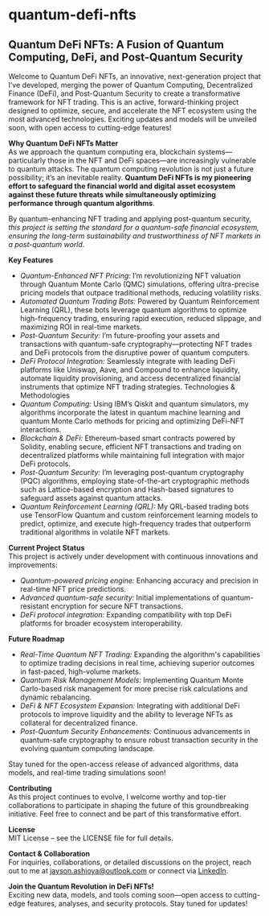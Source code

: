 # quantum-defi-nfts

## Quantum DeFi NFTs: A Fusion of Quantum Computing, DeFi, and Post-Quantum Security
Welcome to Quantum DeFi NFTs, an innovative, next-generation project that I’ve developed, merging the power of Quantum Computing, Decentralized Finance (DeFi), and Post-Quantum Security to create a transformative framework for NFT trading. This is an active, forward-thinking project designed to optimize, secure, and accelerate the NFT ecosystem using the most advanced technologies. Exciting updates and models will be unveiled soon, with open access to cutting-edge features!

**Why Quantum DeFi NFTs Matter**<br>
As we approach the quantum computing era, blockchain systems—particularly those in the NFT and DeFi spaces—are increasingly vulnerable to quantum attacks. The quantum computing revolution is not just a future possibility; it’s an inevitable reality. **Quantum DeFi NFTs is my pioneering effort to safeguard the financial world and digital asset ecosystem against these future threats while simultaneously optimizing performance through quantum algorithms**.

By quantum-enhancing NFT trading and applying post-quantum security, *this project is setting the standard for a quantum-safe financial ecosystem, ensuring the long-term sustainability and trustworthiness of NFT markets in a post-quantum world*.

**Key Features**<br>
- *Quantum-Enhanced NFT Pricing:* I’m revolutionizing NFT valuation through Quantum Monte Carlo (QMC) simulations, offering ultra-precise pricing models that outpace traditional methods, reducing volatility risks. <br>
- *Automated Quantum Trading Bots:* Powered by Quantum Reinforcement Learning (QRL), these bots leverage quantum algorithms to optimize high-frequency trading, ensuring rapid execution, reduced slippage, and maximizing ROI in real-time markets.<br>
- *Post-Quantum Security:* I’m future-proofing your assets and transactions with quantum-safe cryptography—protecting NFT trades and DeFi protocols from the disruptive power of quantum computers.<br>
- *DeFi Protocol Integration:* Seamlessly integrate with leading DeFi platforms like Uniswap, Aave, and Compound to enhance liquidity, automate liquidity provisioning, and access decentralized financial instruments that optimize NFT trading strategies.
Technologies & Methodologies<br>
- *Quantum Computing:* Using IBM’s Qiskit and quantum simulators, my algorithms incorporate the latest in quantum machine learning and quantum Monte Carlo methods for pricing and optimizing DeFi-NFT interactions.<br>
- *Blockchain & DeFi:* Ethereum-based smart contracts powered by Solidity, enabling secure, efficient NFT transactions and trading on decentralized platforms while maintaining full integration with major DeFi protocols.<br>
- *Post-Quantum Security:* I’m leveraging post-quantum cryptography (PQC) algorithms, employing state-of-the-art cryptographic methods such as Lattice-based encryption and Hash-based signatures to safeguard assets against quantum attacks.<br>
- *Quantum Reinforcement Learning (QRL):* My QRL-based trading bots use TensorFlow Quantum and custom reinforcement learning models to predict, optimize, and execute high-frequency trades that outperform traditional algorithms in volatile NFT markets.<br>

**Current Project Status**<br>
This project is actively under development with continuous innovations and improvements:
- *Quantum-powered pricing engine:* Enhancing accuracy and precision in real-time NFT price predictions.<br>
- *Advanced quantum-safe security:* Initial implementations of quantum-resistant encryption for secure NFT transactions.<br>
- *DeFi protocol integration:* Expanding compatibility with top DeFi platforms for broader ecosystem interoperability.<br>

**Future Roadmap**<br>
- *Real-Time Quantum NFT Trading:* Expanding the algorithm's capabilities to optimize trading decisions in real time, achieving superior outcomes in fast-paced, high-volume markets.<br>
- *Quantum Risk Management Models:* Implementing Quantum Monte Carlo-based risk management for more precise risk calculations and dynamic rebalancing.<br>
- *DeFi & NFT Ecosystem Expansion:* Integrating with additional DeFi protocols to improve liquidity and the ability to leverage NFTs as collateral for decentralized finance.<br>
- *Post-Quantum Security Enhancements:* Continuous advancements in quantum-safe cryptography to ensure robust transaction security in the evolving quantum computing landscape.<br>

Stay tuned for the open-access release of advanced algorithms, data models, and real-time trading simulations soon!

**Contributing**<br>
As this project continues to evolve, I welcome worthy and top-tier collaborations to participate in shaping the future of this groundbreaking initiative. Feel free to connect and be part of this transformative effort.<br>

**License**<br>
MIT License – see the LICENSE file for full details.

**Contact & Collaboration**<br>
For inquiries, collaborations, or detailed discussions on the project, reach out to me at jayson.ashioya@outlook.com or connect via [LinkedIn](https://www.linkedin.com/in/jayson-ashioya-c-082814176/).

**Join the Quantum Revolution in DeFi NFTs!** <br>
Exciting new data, models, and tools coming soon—open access to cutting-edge features, analyses, and security protocols. Stay tuned for updates!

